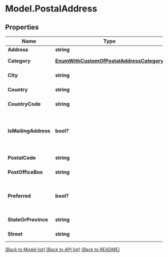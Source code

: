# Model.PostalAddress
## Properties
Name | Type | Description | Notes
------------ | ------------- | ------------- | -------------
**Address** | **string** | Address.              | [optional] 
**Category** | [**EnumWithCustomOfPostalAddressCategory**](EnumWithCustomOfPostalAddressCategory.md) | Address category.              | [optional] 
**City** | **string** | Address&#39;s city.              | [optional] 
**Country** | **string** | Address&#39;s country.              | [optional] 
**CountryCode** | **string** | Country code.              | [optional] 
**IsMailingAddress** | **bool?** | Defines whether address may be used for mailing.              | 
**PostalCode** | **string** | Postal code.              | [optional] 
**PostOfficeBox** | **string** | Post Office box.              | [optional] 
**Preferred** | **bool?** | Defines whether postal address is preferred.              | 
**StateOrProvince** | **string** | Address&#39;s region.              | [optional] 
**Street** | **string** | Address&#39;s street.              | [optional] 



[[Back to Model list]](README.md#documentation-for-models) [[Back to API list]](README.md#documentation-for-api-endpoints) [[Back to README]](README.md)


